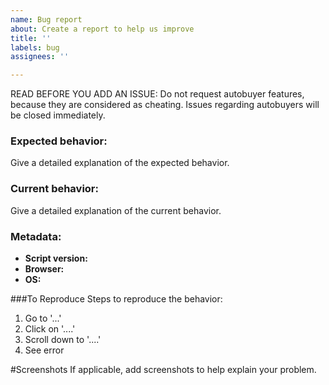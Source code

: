 ```yaml
---
name: Bug report
about: Create a report to help us improve
title: ''
labels: bug
assignees: ''

---
```


READ BEFORE YOU ADD AN ISSUE: Do not request autobuyer features, because they are considered as cheating. Issues regarding autobuyers will be closed immediately.

### Expected behavior:
Give a detailed explanation of the expected behavior.

### Current behavior:
Give a detailed explanation of the current behavior.

### Metadata:
- **Script version:**
- **Browser:**
- **OS:**

###To Reproduce
Steps to reproduce the behavior:
1. Go to '...'
2. Click on '....'
3. Scroll down to '....'
4. See error

#Screenshots
If applicable, add screenshots to help explain your problem.
